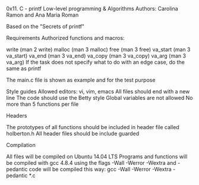 0x11. C - printf
Low-level programming & Algorithms
Authors: Carolina Ramon and Ana Maria Roman

Based on the "Secrets of printf"

Requirements
Authorized functions and macros:

write (man 2 write)
malloc (man 3 malloc)
free (man 3 free)
va_start (man 3 va_start)
va_end (man 3 va_end)
va_copy (man 3 va_copy)
va_arg (man 3 va_arg)
If the task does not specify what to do with an edge case, do the same as printf

The main.c file is shown as example and for the test purpose

Style guides
Allowed editors: vi, vim, emacs
All files should end with a new line
The code should use the Betty style
Global variables are not allowed
No more than 5 functions per file

Headers

The prototypes of all functions should be included in header file called holberton.h
All header files should be include guarded

Compilation

All files will be compiled on Ubuntu 14.04 LTS
Programs and functions will be compiled with gcc 4.8.4 using the flags -Wall -Werror -Wextra and -pedantic
code will be compiled this way: gcc -Wall -Werror -Wextra -pedantic *.c